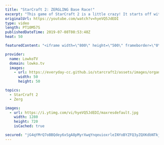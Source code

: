 ```yaml
---
title: "StarCraft 2: ZERGLING Base Race!"
excerpt: "This game of StarCraft 2 is a little crazy! It starts off with a Zergling rush but quickly transitions into both players trying to finish each other off as quickly as possible. This is game of Platinum and Diamond League Zerg versus Zerg in StarCraft 2 with commentary.  Get exclusive content & support"
originalUrl: https://youtube.com/watch?v=hyeVQ5JdEDI
type: video
length: PT10M57S
publishedDateTime: 2019-07-08T08:53:48Z
heat: 50

featuredContent: "<iframe width=\"800\" height=\"500\" frameborder=\"0\" src=\"https://www.youtube.com/embed/hyeVQ5JdEDI\" allow=\"accelerometer; autoplay; encrypted-media; gyroscope; picture-in-picture\" allowfullscreen></iframe>"

provider:
  name: LowkoTV
  domain: lowko.tv
  images:
    - url: https://everyday-cc.github.io/starcraft2/assets/images/organizations/lowko.tv-50x50.jpg
      width: 50
      height: 50

topics:
  - StarCraft 2
  - Zerg

images:
  - url: https://i.ytimg.com/vi/hyeVQ5JdEDI/maxresdefault.jpg
    width: 1280
    height: 720
    isCached: true

secured: "jG4qYMrQ7oBBQdey6xSgA8pMyrXwqYnqeuioxrleINYoBYZFQ3yZQXKdbNTkjWKCRsSx6/Zy7gokORjsG+Q+OgvqAH+4bF9iEYJ7tOyr0Jw1dZumcUUV3DGveiVYP97g6HLYYkncLWrM9zmDf04iHJcAfWwHQeVPkAFYxmxCAHUDpUHcPKVt6KdgBFwBmInkeI8rN70cce7+IuS2OTI3P+BC29HbVrvI5LeYPRZ+KjfN3wqVr7t2N/QA0RqcijnC4dxGJrVPHfX1jsHTFZWT5m+4XaYOBaUDBf9egPtf946g2fIm98t0JbX5jtKruAN4X2cEfdc5F0XQr7re0jg1xnFVtMmDqOZ+ySGY2tRgBzoKiD/1A69txvLtsG6Vdr3yyP9wUGbgEt/3tcmm0w/YZUBXEUV9VLzHND2LfEkZ3FU=;r4lQny2MPqiG+yebN2m1Xw=="
---
```


